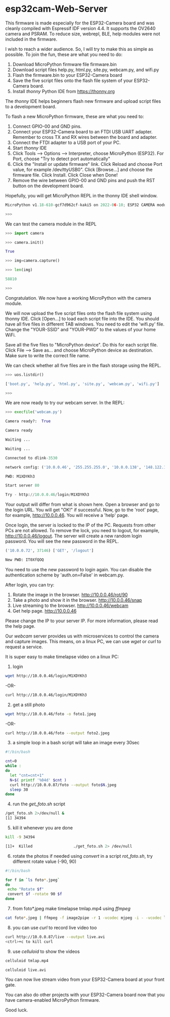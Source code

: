 # esp32cam-Web-Server



This firmware is made especially for the ESP32-Camera board and was cleanly compiled with Espressif IDF version 4.4. It supports the OV2640 camera and PSRAM. To reduce size, webrepl, BLE, help modules were not included in the firmware.


I wish to reach a wider audience. So, I will try to make this as simple as possible. To join the fun, these are what you need to do:

 1. Download MicroPython firmware file firmware.bin
 2. Download script files help.py,  html.py,  site.py,  webcam.py, and  wifi.py
 3. Flash the firmware.bin to your ESP32-Camera board
 4. Save the five script files onto the flash file system of your ESP32-Camera board.
 5. Install *thonny* Python IDE from https://thonny.org

The *thonny* IDE helps beginners flash new firmware and upload script files to a development board.


To flash a new MicroPython firmware, these are what you need to:

 1. Connect GPIO-00 and GND pins. 
 2. Connect your ESP32-Camera board to an FTDI USB UART adapter. Remember to cross TX and RX wires between the board and adapter.
 3. Connect the FTDI adapter to a USB port of your PC.
 4. Start *thonny* IDE
 5. Click Tools --> Options --> Interpreter, choose MicroPython (ESP32). For Port, choose "Try to detect port automatically"
 6. Click the "Install or update firmware" link. Click Reload and choose Port value, for example /dev/ttyUSB0". Click [Browse...] and choose the firmware file. Click Install. Click Close when Done!
 7. Remove the wire between GPIO-00 and GND pins and push the RST button on the development board.

Hopefully, you will get MicroPython REPL in the thonny IDE shell window.


```python
MicroPython v1.18-610-gcf7d962cf-kaki5 on 2022-06-10; ESP32 CAMERA module (KAKI5) with ESP32

>>> 
```

We can test the camera module in the REPL

```python
>>> import camera

>>> camera.init()

True

>>> img=camera.capture()

>>> len(img)

58810

>>>
```


Congratulation. We now have a working MicroPython with the camera module.


We will now upload the five script files onto the flash file system using thonny IDE. Click [Open...] to load each script file into the IDE. You should have all five files in different TAB windows. You need to edit the 'wifi.py' file. Change the "YOUR-SSID" and "YOUR-PWD" to the values of your home WiFi.

Save all the five files to "MicroPython device". Do this for each script file. Click File --> Save as... and choose MicroPython device as destination. Make sure to write the correct file name.


We can check whether all five files are in the flash storage using the REPL.


```python
>>> uos.listdir()

['boot.py', 'help.py', 'html.py', 'site.py', 'webcam.py', 'wifi.py']

>>>
```


We are now ready to try our webcam server. In the REPL:

```python
>>> execfile('webcam.py')

Camera ready?:  True

Camera ready

Waiting ...

Waiting ...

Connected to dlink-3530

network config: ('10.0.0.46', '255.255.255.0', '10.0.0.138', '148.122.164.253')

PWD: M1XDYKh3

Start server 80

Try - http://10.0.0.46/login/M1XDYKh3
```


Your output will differ from what is shown here. Open a browser and go to the login URL. You will get "OK!" if successful. Now, go to the 'root' page, for example, http://10.0.0.46. You will receive a 'help' page.


Once login, the server is locked to the IP of the PC. Requests from other PCs are not allowed. To remove the lock, you need to logout, for example, http://10.0.0.46/logout. The server will create a new random login password. You will see the new password in the REPL.


```python
('10.0.0.72', 37146) ['GET', '/logout']

New PWD: IT0XfQOQ
```


You need to use the new password to login again. You can disable the authentication scheme by 'auth.on=False' in webcam.py.


After login, you can try:

 1. Rotate the image in the browser. http://10.0.0.46/rot/90
 2. Take a photo and show it in the browser. http://10.0.0.46/snap
 3. Live streaming to the browser. http://10.0.0.46/webcam
 4. Get help page. http://10.0.0.46

Please change the IP to your server IP. For more information, please read the help page.

Our *webcam* server provides us with microservices to control the camera and
capture images. This means, on a linux PC, we can use *wget* or *curl* to request a service.

It is super easy to make timelapse video on a linux PC:

 1. login
```bash
wget http://10.0.0.46/login/M1XDYKh3
```
-OR-
```bash
curl http://10.0.0.46/login/M1XDYKh3
```
 2. get a still photo
```bash
wget http://10.0.0.46/foto -o foto1.jpeg
```
-OR-
```bash
curl http://10.0.0.46/foto --output foto2.jpeg
```
 3. a simple loop in a bash script will take an image every 30sec
```bash
#!/bin/bash

cnt=0
while :
do
  let "cnt=cnt+1"
  N=$( printf '%04d' $cnt )
  curl http://10.0.0.87/foto --output foto$N.jpeg
  sleep 30
done
```
 4. run the *get_foto.sh* script
```bash
/get_foto.sh 2>/dev/null &
[1] 34394
```
 5. kill it whenever you are done
```bash
kill -9 34394

[1]+  Killed                  ./get_foto.sh 2> /dev/null
```
 6. rotate the photos if needed using *convert* in a script *rot_foto.sh*, try different rotate value (-90, 90)
```bash
#!/bin/bash

for f in `ls foto*.jpeg`
do
 echo "Rotate $f"
 convert $f -rotate 90 $f
done
```
 7. from foto\*.jpeg make timelapse tmlap.mp4 using *ffmpeg*
```bash
cat foto*.jpeg | ffmpeg -f image2pipe -r 1 -vcodec mjpeg -i - -vcodec libx264 tmlap.mp4
```
 8. you can use *curl* to record live video too
```bash
curl http://10.0.0.87/live --output live.avi
<ctrl>+c to kill curl
```
 9. use *celluloid* to show the videos
```bash
celluloid tmlap.mp4

celluloid live.avi
```

You can now live stream video from your ESP32-Camera board at your front gate.

You can also do other projects with your ESP32-Camera board now that you have camera-enabled MicroPython firmware. 

Good luck.


